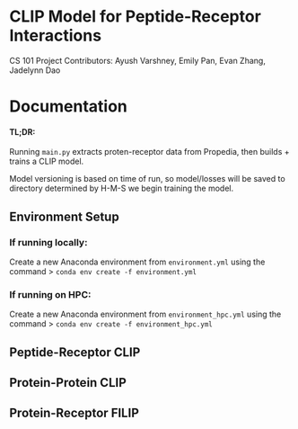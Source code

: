 # CLIP Model for Peptide-Receptor Interactions
CS 101 Project 
Contributors: Ayush Varshney, Emily Pan, Evan Zhang, Jadelynn Dao

# Documentation

#### TL;DR: 

Running ```main.py``` extracts proten-receptor data from Propedia, then builds + trains a CLIP model. 

Model versioning is based on time of run, so model/losses will be saved to directory determined by H-M-S we begin training the model. 


## Environment Setup

### If running locally:

Create a new Anaconda environment from ```environment.yml``` using the command
    > ```conda env create -f environment.yml```

### If running on HPC: 

Create a new Anaconda environment from ```environment_hpc.yml``` using the command
    > ```conda env create -f environment_hpc.yml```


## Peptide-Receptor CLIP

## Protein-Protein CLIP 

## Protein-Receptor FILIP 
